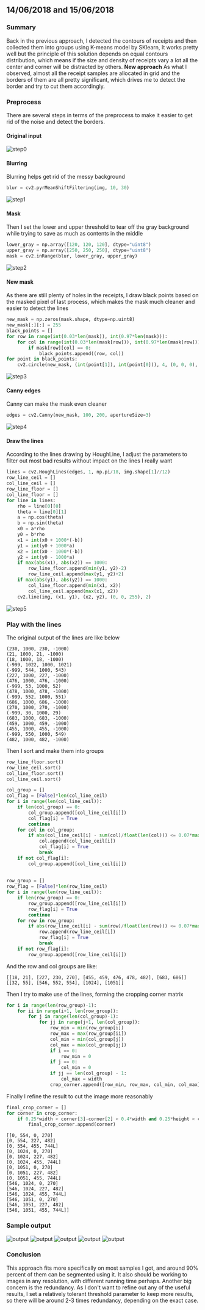 ## 14/06/2018 and 15/06/2018
### Summary
Back in the previous approach, I detected the contours of receipts and then collected them into groups using K-means model by SKlearn, It works pretty well but the principle of this solution depends on equal contours distribution, which means if the size and density of receipts vary a lot all the center and corner will be distracted by others.
**New approach**
As what I observed, almost all the receipt samples are allocated in grid and the borders of them are all pretty significant, which drives me to detect the border and try to cut them accordingly.
### Preprocess
There are several steps in terms of the preprocess to make it easier to get rid of the noise and detect the borders.
#### Original input
![step0](https://github.com/E1even1ee/djangotest/blob/master/sample/sample_6.jpg)
#### Blurring
Blurring helps get rid of the messy background
```python
blur = cv2.pyrMeanShiftFiltering(img, 10, 30)
```
![step1](https://github.com/E1even1ee/djangotest/blob/master/invoice/output/step1.jpg)
#### Mask
Then I set the lower and upper threshold to tear off the gray background while trying to save as much as contents in the middle
```python
lower_gray = np.array([120, 120, 120], dtype="uint8")
upper_gray = np.array([250, 250, 250], dtype="uint8")
mask = cv2.inRange(blur, lower_gray, upper_gray)
```
![step2](https://github.com/E1even1ee/djangotest/blob/master/invoice/output/step2.jpg)
#### New mask
As there are still plenty of holes in the receipts, I draw black points based on the masked pixel of last process, which makes the mask much cleaner and easier to detect the lines
```python
new_mask = np.zeros(mask.shape, dtype=np.uint8)  
new_mask[:][:] = 255  
black_points = []  
for row in range(int(0.03*len(mask)), int(0.97*len(mask))):  
    for col in range(int(0.03*len(mask[row])), int(0.97*len(mask[row]))):  
        if mask[row][col] == 0:  
            black_points.append((row, col))  
for point in black_points:  
    cv2.circle(new_mask, (int(point[1]), int(point[0])), 4, (0, 0, 0), -1)
```
![step3](https://github.com/E1even1ee/djangotest/blob/master/invoice/output/step3.jpg)
#### Canny edges
Canny can make the mask even cleaner
```python
edges = cv2.Canny(new_mask, 100, 200, apertureSize=3)
```
![step4](https://github.com/E1even1ee/djangotest/blob/master/invoice/output/step4.jpg)
#### Draw the lines
According to the lines drawing by HoughLine, I adjust the parameters to filter out most bad results without impact on the lines I really want
```python
lines = cv2.HoughLines(edges, 1, np.pi/18, img.shape[1]//12)  
row_line_ceil = []  
col_line_ceil = []  
row_line_floor = []  
col_line_floor = []  
for line in lines:  
    rho = line[0][0]  
    theta = line[0][1]  
    a = np.cos(theta)  
    b = np.sin(theta)  
    x0 = a*rho  
    y0 = b*rho  
    x1 = int(x0 + 1000*(-b))  
    y1 = int(y0 + 1000*a)  
    x2 = int(x0 - 1000*(-b))  
    y2 = int(y0 - 1000*a)  
    if max(abs(x1), abs(x2)) == 1000:  
        row_line_floor.append(min(y1, y2)-2)  
        row_line_ceil.append(max(y1, y2)+2)  
    if max(abs(y1), abs(y2)) == 1000:  
        col_line_floor.append(min(x1, x2))  
        col_line_ceil.append(max(x1, x2))  
    cv2.line(img, (x1, y1), (x2, y2), (0, 0, 255), 2)
```
![step5](https://github.com/E1even1ee/djangotest/blob/master/invoice/output/step5.jpg)
### Play with the lines
The original output of the lines are like below
```
(230, 1000, 230, -1000)
(21, 1000, 21, -1000)
(18, 1000, 18, -1000)
(-999, 1022, 1000, 1021)
(-999, 544, 1000, 543)
(227, 1000, 227, -1000)
(476, 1000, 476, -1000)
(-999, 53, 1000, 52)
(478, 1000, 478, -1000)
(-999, 552, 1000, 551)
(686, 1000, 686, -1000)
(270, 1000, 270, -1000)
(-999, 30, 1000, 29)
(683, 1000, 683, -1000)
(459, 1000, 459, -1000)
(455, 1000, 455, -1000)
(-999, 550, 1000, 549)
(482, 1000, 482, -1000)
```
Then I sort and make them into groups
```python
row_line_floor.sort()  
row_line_ceil.sort()  
col_line_floor.sort()  
col_line_ceil.sort()

col_group = []  
col_flag = [False]*len(col_line_ceil)  
for i in range(len(col_line_ceil)):  
    if len(col_group) == 0:  
        col_group.append([col_line_ceil[i]])  
        col_flag[i] = True  
        continue  
    for col in col_group:  
        if abs(col_line_ceil[i] - sum(col)/float(len(col))) <= 0.07*max(height, width):  
            col.append(col_line_ceil[i])  
            col_flag[i] = True  
            break  
    if not col_flag[i]:  
        col_group.append([col_line_ceil[i]])  
  
  
row_group = []  
row_flag = [False]*len(row_line_ceil)  
for i in range(len(row_line_ceil)):  
    if len(row_group) == 0:  
        row_group.append([row_line_ceil[i]])  
        row_flag[i] = True  
        continue  
    for row in row_group:  
        if abs(row_line_ceil[i] - sum(row)/float(len(row))) <= 0.07*max(height, width):  
            row.append(row_line_ceil[i])  
            row_flag[i] = True  
            break  
    if not row_flag[i]:  
        row_group.append([row_line_ceil[i]])
```
And the row and col groups are like:
```
[[18, 21], [227, 230, 270], [455, 459, 476, 478, 482], [683, 686]]
[[32, 55], [546, 552, 554], [1024], [1051]]
```
Then I try to make use of the lines, forming the cropping corner matrix
```python
for i in range(len(row_group)-1):  
    for ii in range(i+1, len(row_group)):  
        for j in range(len(col_group)-1):  
            for jj in range(j+1, len(col_group)):  
                row_min = min(row_group[i])  
                row_max = max(row_group[ii])  
                col_min = min(col_group[j])  
                col_max = max(col_group[jj])  
                if i == 0:  
                    row_min = 0  
                if j == 0:  
                    col_min = 0  
                if jj == len(col_group) - 1:  
                    col_max = width  
                crop_corner.append([row_min, row_max, col_min, col_max])
```
Finally I refine the result to cut the image more reasonably
```python
final_crop_corner = []  
for corner in crop_corner:  
    if 0.25*width < corner[3]-corner[2] < 0.4*width and 0.25*height < corner[1]-corner[0]:  
        final_crop_corner.append(corner)
```
```
[[0, 554, 0, 270]
[0, 554, 227, 482]
[0, 554, 455, 744L]
[0, 1024, 0, 270]
[0, 1024, 227, 482]
[0, 1024, 455, 744L]
[0, 1051, 0, 270]
[0, 1051, 227, 482]
[0, 1051, 455, 744L]
[546, 1024, 0, 270]
[546, 1024, 227, 482]
[546, 1024, 455, 744L]
[546, 1051, 0, 270]
[546, 1051, 227, 482]
[546, 1051, 455, 744L]]
```
### Sample output
![output](https://github.com/E1even1ee/djangotest/blob/master/invoice/output/output_1.jpg)
![output](https://github.com/E1even1ee/djangotest/blob/master/invoice/output/output_2.jpg)
![output](https://github.com/E1even1ee/djangotest/blob/master/invoice/output/output_3.jpg)
![output](https://github.com/E1even1ee/djangotest/blob/master/invoice/output/output_13.jpg)
![output](https://github.com/E1even1ee/djangotest/blob/master/invoice/output/output_14.jpg)
### Conclusion
This approach fits more specifically on most samples I got, and around 90% percent of them can be segmented using it. It also should be working to images in any resolution, with different running time perhaps. Another big concern is the redundancy. As I don't want to refine out any of the useful results, I set a relatively tolerant threshold parameter to keep more results, so there will be around 2-3 times redundancy, depending on the exact case.